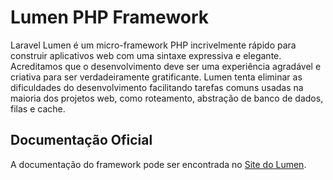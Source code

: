 # Lumen PHP Framework

Laravel Lumen é um micro-framework PHP incrivelmente rápido para construir aplicativos web com uma sintaxe expressiva e elegante. Acreditamos que o desenvolvimento deve ser uma experiência agradável e criativa para ser verdadeiramente gratificante. Lumen tenta eliminar as dificuldades do desenvolvimento facilitando tarefas comuns usadas na maioria dos projetos web, como roteamento, abstração de banco de dados, filas e cache.

## Documentação Oficial

A documentação do framework pode ser encontrada no [Site do Lumen](https://lumen.laravel.com/docs).



